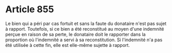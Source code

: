 # Article 855

Le bien qui a péri par cas fortuit et sans la faute du donataire n'est pas sujet à rapport.   Toutefois, si ce bien a été reconstitué au moyen d'une indemnité perçue en raison de sa perte, le donataire doit le rapporter dans la proportion où l'indemnité a servi à sa reconstitution.   Si l'indemnité n'a pas été utilisée à cette fin, elle est elle-même sujette à rapport.
